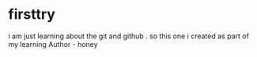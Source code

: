 # firsttry
i am just learning about the git and github . 
so this one i created as part of my learning
Author - honey
